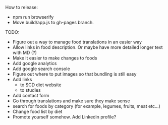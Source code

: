 How to release:
- npm run browserify
- Move build/app.js to gh-pages branch.

TODO:
- Figure out a way to manage food translations in an easier way
- Allow links in food description. Or maybe have more detailed longer text with MD (?)
- Make it easier to make changes to foods
- Add google analytics
- Add google search console
- Figure out where to put images so that bundling is still easy
- Add links
  - to SCD diet website
  - to studies
- Add contact form
- Go through translations and make sure they make sense
- search for foods by category (for example, legumes, fruits, meat etc...)
- Change food list by diet
- Promote yourself somehow. Add Linkedin profile?
